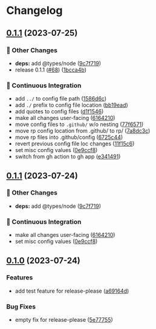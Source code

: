 # Changelog

## [0.1.1](https://github.com/elijaholmos/ci-cd-playground/compare/v0.1.0...v0.1.1) (2023-07-25)


### 🔧 Other Changes

* **deps:** add @types/node ([9c7f719](https://github.com/elijaholmos/ci-cd-playground/commit/9c7f719b6faab9e9c0f95b3eedbc0591763d7e00))
* release 0.1.1 ([#68](https://github.com/elijaholmos/ci-cd-playground/issues/68)) ([1bcca4b](https://github.com/elijaholmos/ci-cd-playground/commit/1bcca4b8d592df1e89ee7466bacf3c7b523406e4))


### 💚 Continuous Integration

* add `../` to config file path ([1586d6c](https://github.com/elijaholmos/ci-cd-playground/commit/1586d6c658df819ec7048d3c027efd154d669370))
* add `./` prefix to config file location ([bb19ead](https://github.com/elijaholmos/ci-cd-playground/commit/bb19ead3332165b2a89c7a11551c34f2b94cd83a))
* add quotes to config files ([d1f1546](https://github.com/elijaholmos/ci-cd-playground/commit/d1f1546880de5ee35eb612f1c8731c99c11b8c69))
* make all changes user-facing ([6164210](https://github.com/elijaholmos/ci-cd-playground/commit/6164210cea46ce6f7aca11de8654cbcba93b1c41))
* move config files to `.github/` w/o nesting ([77f6571](https://github.com/elijaholmos/ci-cd-playground/commit/77f657157e4eaebfcc29426752a10357ff6f8e07))
* move rp config location from .github/ to rp/ ([7a8dc3c](https://github.com/elijaholmos/ci-cd-playground/commit/7a8dc3c8afc41629a82b611d7cee8d47ae451546))
* move rp files into .github/config ([6725c44](https://github.com/elijaholmos/ci-cd-playground/commit/6725c44fe5dc4775a370d36d355d9d0817dcfd04))
* revert previous config file loc changes ([11f15c6](https://github.com/elijaholmos/ci-cd-playground/commit/11f15c63d96bb5c9f414a5e63eacb69ce22be3d3))
* set misc config values ([0e9ccf8](https://github.com/elijaholmos/ci-cd-playground/commit/0e9ccf86bb0413504c7f92f1f20b47b2c317f8ec))
* switch from gh action to gh app ([e341491](https://github.com/elijaholmos/ci-cd-playground/commit/e341491ef1862e56cfd5d36d0bbd1497a92e51c8))

## [0.1.1](https://github.com/elijaholmos/ci-cd-playground/compare/v0.1.0...v0.1.1) (2023-07-24)


### 🔧 Other Changes

* **deps:** add @types/node ([9c7f719](https://github.com/elijaholmos/ci-cd-playground/commit/9c7f719b6faab9e9c0f95b3eedbc0591763d7e00))


### 💚 Continuous Integration

* make all changes user-facing ([6164210](https://github.com/elijaholmos/ci-cd-playground/commit/6164210cea46ce6f7aca11de8654cbcba93b1c41))
* set misc config values ([0e9ccf8](https://github.com/elijaholmos/ci-cd-playground/commit/0e9ccf86bb0413504c7f92f1f20b47b2c317f8ec))

## [0.1.0](https://github.com/elijaholmos/ci-cd-playground/compare/v0.0.1...v0.1.0) (2023-07-24)


### Features

* add test feature for release-please ([a69164d](https://github.com/elijaholmos/ci-cd-playground/commit/a69164d864028fc8235520e76ec59413955795cb))


### Bug Fixes

* empty fix for release-please ([5e77755](https://github.com/elijaholmos/ci-cd-playground/commit/5e77755283be51a388400250acb618341627f97c))
